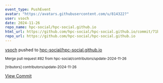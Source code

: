 ```yaml
---
event_type: PushEvent
avatar: "https://avatars.githubusercontent.com/u/814322?"
user: vsoch
date: 2024-11-26
repo_name: hpc-social/hpc-social.github.io
html_url: https://github.com/hpc-social/hpc-social.github.io/commit/71b3836712de0255ec56b458caf94d7be23702ac
repo_url: https://github.com/hpc-social/hpc-social.github.io
---
```


<a href='https://github.com/vsoch' target='_blank'>vsoch</a> pushed to <a href='https://github.com/hpc-social/hpc-social.github.io' target='_blank'>hpc-social/hpc-social.github.io</a>

<small>Merge pull request #82 from hpc-social/contributors/update-2024-11-26

[tributors] contributors/update-2024-11-26</small>

<a href='https://github.com/hpc-social/hpc-social.github.io/commit/71b3836712de0255ec56b458caf94d7be23702ac' target='_blank'>View Commit</a>